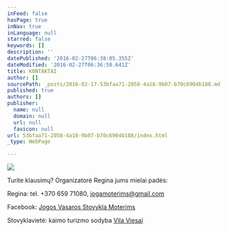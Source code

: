 ```yaml
---
inFeed: false
hasPage: true
inNav: true
inLanguage: null
starred: false
keywords: []
description: ''
datePublished: '2016-02-27T06:38:05.355Z'
dateModified: '2016-02-27T06:36:50.641Z'
title: KONTAKTAI
author: []
sourcePath: _posts/2016-02-17-53bfaa71-2058-4a18-9b07-b70c6904b188.md
published: true
authors: []
publisher:
  name: null
  domain: null
  url: null
  favicon: null
url: 53bfaa71-2058-4a18-9b07-b70c6904b188/index.html
_type: WebPage

---
```

![](https://the-grid-user-content.s3-us-west-2.amazonaws.com/28751a18-5582-4e9f-87b8-70545574c03f.jpg)

Turite klausimų? Organizatorė Regina jums mielai padės:

Regina: tel. +370 659 71080, jogamoterims@gmail.com

Facebook: [Jogos Vasaros Stovykla Moterims][0]

Stovyklavietė: kaimo turizmo sodyba [Vila Viesai][1]

[0]: https://www.facebook.com/Jogos-Vasaros-Stovykla-Moterims-1420853288240236/
[1]: http://www.vilaviesai.lt/